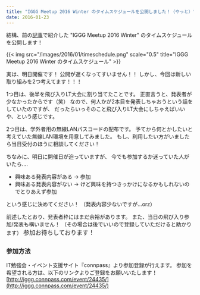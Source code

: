```yaml
---
title: "IGGG Meetup 2016 Winter のタイムスケジュールを公開しました！（やっと）"
date: 2016-01-23
---
```


結構、前の[記事](//www.iggg.org/news/meetup2016winter-planned/)で紹介した "IGGG Meetup 2016 Winter" のタイムスケジュールを公開します！

{{< img src="/images/2016/01/timeschedule.png" scale="0.5" title="IGGG Meetup 2016 Winter のタイムスケジュール" >}}

実は、明日開催です！
公開が遅くなってすいません！！
しかし、今回は新しい取り組みを2つ考えてます！！！

1つ目は、後半を飛び入りLT大会に割り当てたことです。
正直言うと、発表者が少なかったからです（笑）
なので、何人かが2本目を発表しちゃおうという話をしていたのですが、
だったらいっそのこと飛び入りLT大会にしちゃえばいいや、という感じです。

2つ目は、学外者用の無線LANパスコードの配布です。
予てから何とかしたいと考えていた無線LAN環境を用意してみました。
もし、利用したい方がいましたら当日受付のほうに相談してください！

ちなみに、明日に開催日が迫っていますが、
今でも参加するか迷っていた人がいたら....

* 興味ある発表内容がある -> 参加
* 興味ある発表内容がない -> けど興味を持つきっかけになるかもしれないのでとりあえず参加

という感じに決めてください！
（発表内容少ないですが...orz）

前述したとおり、発表者枠にはまだ余裕があります。
また、当日の飛び入り参加/発表も構いません！
（その場合は後でいいので登録していただけると助かります）
<span style="line-height: 1.7142; font-size: 1rem;">参加お待ちしております！</span>

### 参加方法

IT勉強会・イベント支援サイト『connpass』より参加登録が行えます。
参加を希望される方は、以下のリンクよりご登録をお願いいたします！
[http://iggg.connpass.com/event/24435/](http://iggg.connpass.com/event/24435/)
